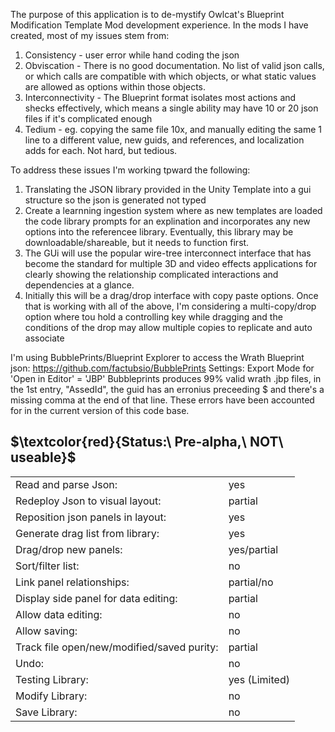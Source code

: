 The purpose of this application is to de-mystify Owlcat's Blueprint Modification Template Mod development experience.
In the mods I have created, most of my issues stem from:
1. Consistency - user error while hand coding the json 
2. Obviscation - There is no good documentation.  No list of valid json calls, or which calls are compatible with which objects, or what static values are allowed as options within those objects.
3. Interconnectivity - The Blueprint format isolates most actions and shecks effectively, which means a single ability may have 10 or 20 json files if it's complicated enough
4. Tedium - eg. copying the same file 10x, and manually editing the same 1 line to a different value, new guids, and references, and localization adds for each.  Not hard, but tedious.

To address these issues I'm working tpward the following:
1. Translating the JSON library provided in the Unity Template into a gui structure so the json is generated not typed
2. Create a learnning ingestion system where as new templates are loaded the code library prompts for an explination and incorporates any new options into the referencee library. Eventually, this library may be downloadable/shareable, but it needs to function first.
3. The GUi will use the popular wire-tree interconnect interface that has become the standard for multiple 3D and video effects applications for clearly showing the relationship complicated interactions and dependencies at a glance.
4. Initially this will be a drag/drop interface with copy paste options. Once that is working with all of the above, I'm considering a multi-copy/drop option where tou hold a controlling key while dragging and the conditions of the drop may allow multiple copies to replicate and auto associate

I'm using BubblePrints/Blueprint Explorer to access the Wrath Blueprint json: https://github.com/factubsio/BubblePrints
  Settings: Export Mode for 'Open in Editor' = 'JBP'
  Bubbleprints produces 99% valid wrath .jbp files, in the 1st entry, "AssedId", the guid has an erronius preceeding $ and there's a missing comma at the end of that line.  These errors have been accounted for in the current version of this code base.
<br>
 ## $\textcolor{red}{Status:\ Pre-alpha,\ NOT\ useable}$
<table>
<tr><td>Read and parse Json:</td><td>yes</td></tr>
<tr><td>Redeploy Json to visual layout:</td><td>partial</td></tr>
<tr><td>Reposition json panels in layout:</td><td>yes</td></tr>
<tr><td>Generate drag list from library:</td><td>yes</td></tr>
<tr><td>Drag/drop new panels:</td><td>yes/partial</td></tr>
<tr><td>Sort/filter list:</td><td>no</td></tr>
<tr><td>Link panel relationships:</td><td>partial/no</td></tr>
<tr><td>Display side panel for data editing:</td><td>partial</td></tr>
<tr><td>Allow data editing:</td><td>no</td></tr>
<tr><td>Allow saving:</td><td>no</td></tr>
<tr><td>Track file open/new/modified/saved purity:</td><td>partial</td></tr>
<tr><td>Undo:</td><td>no</td></tr>
<tr><td>Testing Library:</td><td>yes (Limited)</td></tr>
<tr><td>Modify Library:</td><td>no</td></tr>
<tr><td>Save Library:</td><td>no</td></tr>
</table>

